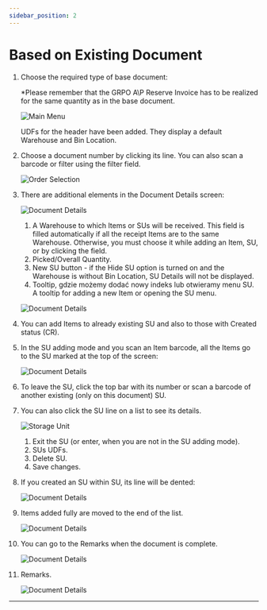 ```yaml
---
sidebar_position: 2
---
```


# Based on Existing Document

1. Choose the required type of base document:

    \*Please remember that the GRPO A\P Reserve Invoice has to be realized for the same quantity as in the base document.

    ![Main Menu](./media/from-base-main.webp)

    UDFs for the header have been added. They display a default Warehouse and Bin Location.
2. Choose a document number by clicking its line. You can also scan a barcode or filter using the filter field.

    ![Order Selection](./media/from-base-main-order-selection.webp)
3. There are additional elements in the Document Details screen:

    ![Document Details](./media/from-base-main-document-details.webp)

    1. A Warehouse to which Items or SUs will be received. This field is filled automatically if all the receipt Items are to the same Warehouse. Otherwise, you must choose it while adding an Item, SU, or by clicking the field.
    2. Picked/Overall Quantity.
    3. New SU button - if the Hide SU option is turned on and the Warehouse is without Bin Location, SU Details will not be displayed.
    4. Tooltip, gdzie możemy dodać nowy indeks lub otwieramy menu SU. A tooltip for adding a new Item or opening the SU menu.

    ![Document Details](./media/from-base-main-document-details-su-scanned.webp)
4. You can add Items to already existing SU and also to those with Created status (CR).
5. In the SU adding mode and you scan an Item barcode, all the Items go to the SU marked at the top of the screen:

    ![Document Details](./media/from-base-upper-code.webp)
6. To leave the SU, click the top bar with its number or scan a barcode of another existing (only on this document) SU.
7. You can also click the SU line on a list to see its details.

    ![Storage Unit](./media/from-base-icons.webp)

    1. Exit the SU (or enter, when you are not in the SU adding mode).
    2. SUs UDFs.
    3. Delete SU.
    4. Save changes.
8. If you created an SU within SU, its line will be dented:

    ![Document Details](./media/from-base-SU-within-SU.webp)
9. Items added fully are moved to the end of the list.

    ![Document Details](./media/from-base-fully-added-items.webp)
10. You can go to the Remarks when the document is complete.

    ![Document Details](./media/from-base-ready.webp)
11. Remarks.

    ![Document Details](./media/from-base-remarks.webp)

---
